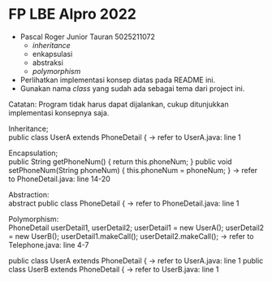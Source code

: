 # FP LBE Alpro 2022

- Pascal Roger Junior Tauran 5025211072
  - *inheritance*
  - enkapsulasi
  - abstraksi
  - *polymorphism*
- Perlihatkan implementasi konsep diatas pada README ini.
- Gunakan nama *class* yang sudah ada sebagai tema dari project ini.

Catatan: Program tidak harus dapat dijalankan, cukup ditunjukkan implementasi konsepnya saja.

Inheritance;<br/>
  public class UserA extends PhoneDetail { 
  -> refer to UserA.java: line 1

Encapsulation;<br/>
    public String getPhoneNum() {
        return this.phoneNum;
    }
    public void setPhoneNum(String phoneNum) {
        this.phoneNum = phoneNum;
    } 
   -> refer to PhoneDetail.java: line 14-20
    
 Abstraction:<br/>
  abstract public class PhoneDetail { 
  -> refer to PhoneDetail.java: line 1
 
Polymorphism:<br/>
  PhoneDetail userDetail1, userDetail2;
          userDetail1 = new UserA();
          userDetail2 = new UserB();
          userDetail1.makeCall();
          userDetail2.makeCall(); 
  -> refer to Telephone.java: line 4-7
        
  public class UserA extends PhoneDetail { 
  -> refer to UserA.java: line 1
  public class UserB extends PhoneDetail {
  -> refer to UserB.java: line 1
